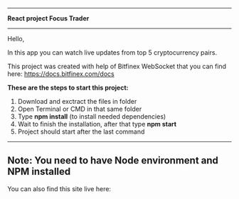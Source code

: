 
**                            **         
**React project Focus Trader**
**                            **

Hello,

In this app you can watch live updates from top 5 cryptocurrency pairs.

This project was created with help of Bitfinex WebSocket that you can find here: https://docs.bitfinex.com/docs

**These are the steps to start this project:**

1. Download and exctract the files in folder
2. Open Terminal or CMD in that same folder
3. Type **npm install** (to install needed dependencies)
4. Wait to finish the installation, after that type **npm start**
5. Project should start after the last command

---
Note: You need to have Node environment and NPM installed
---

You can also find this site live here: 
